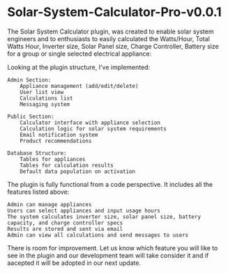 # Solar-System-Calculator-Pro-v0.0.1
The Solar System Calculator plugin, was created to enable solar system engineers and to enthusiasts to easily calculated the Watts/Hour, Total Watts Hour, Inverter size, Solar Panel size, Charge Controller, Battery size for a group or single selected electrical appliance:

Looking at the plugin structure, I've implemented:

    Admin Section:
        Appliance management (add/edit/delete)
        User list view
        Calculations list
        Messaging system

    Public Section:
        Calculator interface with appliance selection
        Calculation logic for solar system requirements
        Email notification system
        Product recommendations

    Database Structure:
        Tables for appliances
        Tables for calculation results
        Default data population on activation

The plugin is fully functional from a code perspective. It includes all the features listed above:

    Admin can manage appliances
    Users can select appliances and input usage hours
    The system calculates inverter size, solar panel size, battery capacity, and charge controller specs
    Results are stored and sent via email
    Admin can view all calculations and send messages to users
There is room for improvement. Let us know which feature you will like to see in the plugin and our development team will take consider it and if aacepted it will be adopted in our next update.

